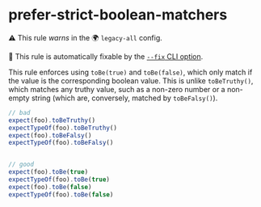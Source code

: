 # prefer-strict-boolean-matchers

⚠️ This rule _warns_ in the 🌍 `legacy-all` config.

🔧 This rule is automatically fixable by the [`--fix` CLI option](https://eslint.org/docs/latest/user-guide/command-line-interface#--fix).

<!-- end auto-generated rule header -->

This rule enforces using `toBe(true)` and `toBe(false)`, which only match if the value is the corresponding boolean value. This is unlike `toBeTruthy()`, which matches any truthy value, such as a non-zero number or a non-empty string (which are, conversely, matched by `toBeFalsy()`).

```js
// bad
expect(foo).toBeTruthy()
expectTypeOf(foo).toBeTruthy()
expect(foo).toBeFalsy()
expectTypeOf(foo).toBeFalsy()


// good
expect(foo).toBe(true)
expectTypeOf(foo).toBe(true)
expect(foo).toBe(false)
expectTypeOf(foo).toBe(false)
```
